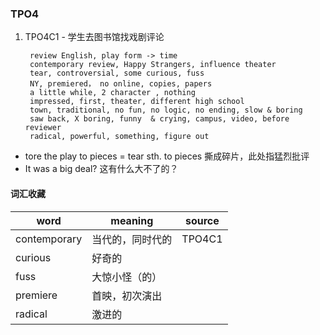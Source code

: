 
### TPO4

1. TPO4C1 - 学生去图书馆找戏剧评论

        review English, play form -> time
        contemporary review, Happy Strangers, influence theater
        tear, controversial, some curious, fuss
        NY, premiered， no online, copies, papers
        a little while, 2 character , nothing
        impressed, first, theater, different high school
        town, traditional, no fun, no logic, no ending, slow & boring
        saw back, X boring, funny  & crying, campus, video, before reviewer
        radical, powerful, something, figure out

  - tore the play to pieces = tear sth. to pieces   撕成碎片，此处指猛烈批评
  - It was a big deal?    这有什么大不了的？




#### 词汇收藏
word|meaning|source
--|--|--
contemporary|当代的，同时代的|TPO4C1
curious|好奇的
fuss|大惊小怪（的）
premiere|首映，初次演出
radical|激进的
